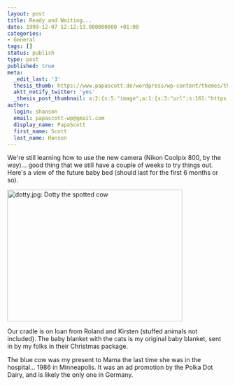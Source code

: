 ```yaml
---
layout: post
title: Ready and Waiting...
date: 1999-12-07 12:12:13.000000000 +01:00
categories:
- General
tags: []
status: publish
type: post
published: true
meta:
  _edit_last: '3'
  thesis_thumb: https://www.papascott.de/wordpress/wp-content/themes/thesis_151/lib/scripts/thumb.php?w=100&h=100&zc=1&q=100&src=https://www.papascott.de/images/mausnews/dotty.jpg
  aktt_notify_twitter: 'yes'
  _thesis_post_thumbnail: a:2:{s:5:"image";a:1:{s:3:"url";s:161:"https://www.papascott.de/wordpress/wp-content/themes/thesis_151/lib/scripts/thumb.php?w=100&h=100&zc=1&q=100&src=https://www.papascott.de/images/mausnews/dotty.jpg";}s:5:"frame";a:1:{s:2:"on";s:1:"1";}}
author:
  login: shanson
  email: papascott-wp@gmail.com
  display_name: PapaScott
  first_name: Scott
  last_name: Hanson
---
```

<p>We're still learning how to use the new camera (Nikon Coolpix 800, by the way)... good thing that we still have a couple of weeks to try things out. Here's a view of the future baby bed (should last for the first 6 months or so).</p>
<p><img src="https://www.papascott.de/wordpress/wp-content/uploads/1999/12/dotty.jpg" height="300" width="400" border="0" alt="dotty.jpg: Dotty the spotted cow" /></p>
<p>Our cradle is on loan from Roland and Kirsten (stuffed animals not included). The baby blanket with the cats is my original baby blanket, sent in by my folks in their Christmas package.</p>
<p>The blue cow was my present to Mama the last time she was in the hospital... 1986 in Minneapolis. It was an ad promotion by the Polka Dot Dairy, and is likely the only one in Germany.</p>
